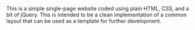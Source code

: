 
This is a simple single-page website coded using plain HTML, CSS, and a bit of jQuery. This is intended to be a clean implementation of a common layout that can be used as a template for further development.